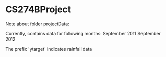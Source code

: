 # CS274BProject

Note about folder projectData:

Currently, contains data for following months:
September 2011
September 2012

The prefix 'ytarget' indicates rainfall data